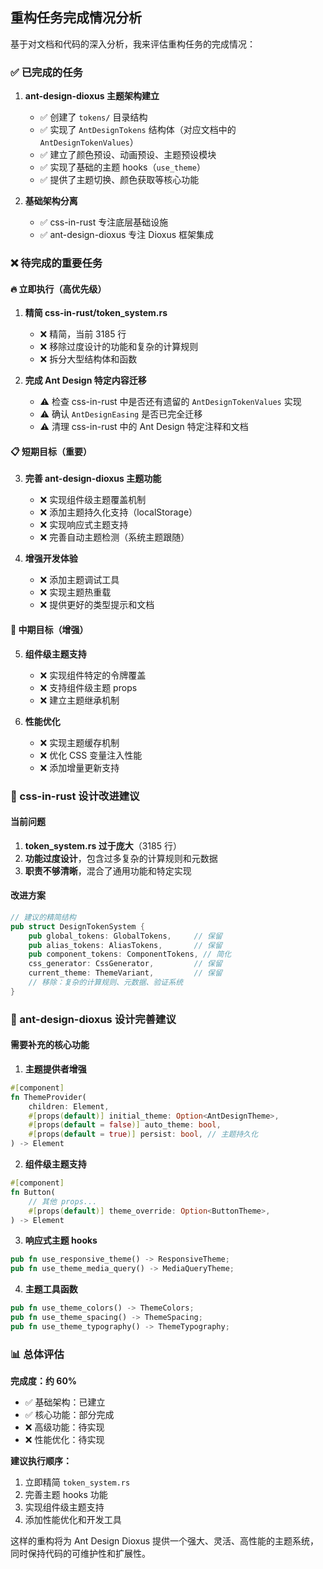 ## 重构任务完成情况分析

基于对文档和代码的深入分析，我来评估重构任务的完成情况：

### ✅ 已完成的任务

1. **ant-design-dioxus 主题架构建立**
   - ✅ 创建了 `tokens/` 目录结构
   - ✅ 实现了 `AntDesignTokens` 结构体（对应文档中的 `AntDesignTokenValues`）
   - ✅ 建立了颜色预设、动画预设、主题预设模块
   - ✅ 实现了基础的主题 hooks（`use_theme`）
   - ✅ 提供了主题切换、颜色获取等核心功能

2. **基础架构分离**
   - ✅ css-in-rust 专注底层基础设施
   - ✅ ant-design-dioxus 专注 Dioxus 框架集成

### ❌ 待完成的重要任务

#### 🔥 立即执行（高优先级）

1. **精简 css-in-rust/token_system.rs**
   - ❌ 精简，当前 3185 行
   - ❌ 移除过度设计的功能和复杂的计算规则
   - ❌ 拆分大型结构体和函数

2. **完成 Ant Design 特定内容迁移**
   - ⚠️ 检查 css-in-rust 中是否还有遗留的 `AntDesignTokenValues` 实现
   - ⚠️ 确认 `AntDesignEasing` 是否已完全迁移
   - ⚠️ 清理 css-in-rust 中的 Ant Design 特定注释和文档

#### 📋 短期目标（重要）

3. **完善 ant-design-dioxus 主题功能**
   - ❌ 实现组件级主题覆盖机制
   - ❌ 添加主题持久化支持（localStorage）
   - ❌ 实现响应式主题支持
   - ❌ 完善自动主题检测（系统主题跟随）

4. **增强开发体验**
   - ❌ 添加主题调试工具
   - ❌ 实现主题热重载
   - ❌ 提供更好的类型提示和文档

#### 🎯 中期目标（增强）

5. **组件级主题支持**
   - ❌ 实现组件特定的令牌覆盖
   - ❌ 支持组件级主题 props
   - ❌ 建立主题继承机制

6. **性能优化**
   - ❌ 实现主题缓存机制
   - ❌ 优化 CSS 变量注入性能
   - ❌ 添加增量更新支持

### 🔧 css-in-rust 设计改进建议

#### 当前问题
1. **token_system.rs 过于庞大**（3185 行）
2. **功能过度设计**，包含过多复杂的计算规则和元数据
3. **职责不够清晰**，混合了通用功能和特定实现

#### 改进方案
```rust
// 建议的精简结构
pub struct DesignTokenSystem {
    pub global_tokens: GlobalTokens,     // 保留
    pub alias_tokens: AliasTokens,       // 保留
    pub component_tokens: ComponentTokens, // 简化
    css_generator: CssGenerator,         // 保留
    current_theme: ThemeVariant,         // 保留
    // 移除：复杂的计算规则、元数据、验证系统
}
```

### 🎨 ant-design-dioxus 设计完善建议

#### 需要补充的核心功能

1. **主题提供者增强**
```rust
#[component]
fn ThemeProvider(
    children: Element,
    #[props(default)] initial_theme: Option<AntDesignTheme>,
    #[props(default = false)] auto_theme: bool,
    #[props(default = true)] persist: bool, // 主题持久化
) -> Element
```

2. **组件级主题支持**
```rust
#[component]
fn Button(
    // 其他 props...
    #[props(default)] theme_override: Option<ButtonTheme>,
) -> Element
```

3. **响应式主题 hooks**
```rust
pub fn use_responsive_theme() -> ResponsiveTheme;
pub fn use_theme_media_query() -> MediaQueryTheme;
```

4. **主题工具函数**
```rust
pub fn use_theme_colors() -> ThemeColors;
pub fn use_theme_spacing() -> ThemeSpacing;
pub fn use_theme_typography() -> ThemeTypography;
```

### 📊 总体评估

**完成度：约 60%**
- ✅ 基础架构：已建立
- ✅ 核心功能：部分完成
- ❌ 高级功能：待实现
- ❌ 性能优化：待实现

**建议执行顺序：**
1. 立即精简 `token_system.rs`
2. 完善主题 hooks 功能
3. 实现组件级主题支持
4. 添加性能优化和开发工具

这样的重构将为 Ant Design Dioxus 提供一个强大、灵活、高性能的主题系统，同时保持代码的可维护性和扩展性。
